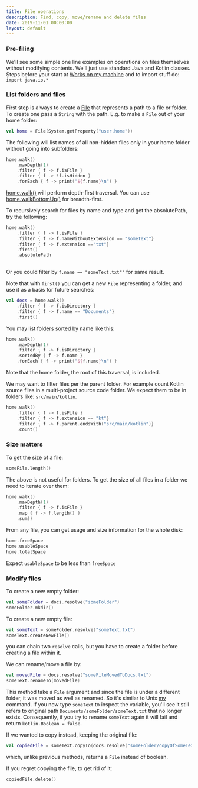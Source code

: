 ```yaml
---
title: File operations
description: Find, copy, move/rename and delete files
date: 2019-11-01 00:00:00
layout: default
---
```


### Pre-filing

We'll see some simple one line examples on operations on files themselves without modifying contents. We'll just use standard Java and Kotlin classes.
Steps before your start at [Works on my machine](../../worksOnMyMachine.md) and to import stuff do: `import java.io.*`

### List folders and files

First step is always to create a [File](https://docs.oracle.com/javase/8/docs/api/java/io/File.html) that represents a path to a file or folder. To create one pass a `String` with the path. E.g. to make a `File` out of your home folder:

```kotlin
val home = File(System.getProperty("user.home"))
```

The following will list names of all non-hidden files only in your home folder without going into subfolders:

```kotlin
home.walk()
    .maxDepth(1)
    .filter { f -> f.isFile }
    .filter { f -> !f.isHidden }
    .forEach { f -> print("${f.name}\n") }
``` 

[home.walk()](https://kotlinlang.org/api/latest/jvm/stdlib/kotlin.io/java.io.-file/walk.html) will perform depth-first traversal. You can use [home.walkBottomUp()](https://kotlinlang.org/api/latest/jvm/stdlib/kotlin.io/java.io.-file/walk-bottom-up.html) for breadth-first.

To recursively search for files by name and type and get the absolutePath, try the following:

```kotlin
home.walk()
    .filter { f -> f.isFile }
    .filter { f -> f.nameWithoutExtension == "someText"}
    .filter { f -> f.extension =="txt"}
    .first()
    .absolutePath
    
```

Or you could filter by `f.name == "someText.txt""` for same result.

Note that with `first()` you can get a new `File` representing a folder, and use it as a basis for future searches:

```kotlin
val docs = home.walk()
    .filter { f -> f.isDirectory }
    .filter { f -> f.name == "Documents"}
    .first()
```

You may list folders sorted by name like this:

```kotlin
home.walk()
    .maxDepth(1)
    .filter { f -> f.isDirectory }
    .sortedBy { f -> f.name }
    .forEach { f -> print("${f.name}\n") }
```

Note that the home folder, the root of this traversal, is included.

We may want to filter files per the parent folder. For example count Kotlin source files in a multi-project source code folder. We expect them to be in folders like: `src/main/kotlin`.

```kotlin
home.walk()
    .filter { f -> f.isFile }
    .filter { f -> f.extension == "kt"}
    .filter { f -> f.parent.endsWith("src/main/kotlin")}
    .count()
```

### Size matters

To get the size of a file:

```kotlin
someFile.length()
```

The above is not useful for folders. To get the size of all files in a folder we need to iterate over them:

```kotlin
home.walk()
    .maxDepth(1)
    .filter { f -> f.isFile }
    .map { f -> f.length() }
    .sum()
```

From any file, you can get usage and size information for the whole disk:

```kotlin
home.freeSpace
home.usableSpace
home.totalSpace
```

Expect `usableSpace` to be less than `freeSpace`

### Modify files

To create a new empty folder:

```kotlin
val someFolder = docs.resolve("someFolder")
someFolder.mkdir()
```

To create a new empty file:

```kotlin
val someText = someFolder.resolve("someText.txt")
someText.createNewFile()
```

you can chain two `resolve` calls, but you have to create a folder before creating a file within it.

We can rename/move a file by:

```kotlin
val movedFile = docs.resolve("someFileMovedToDocs.txt")
someText.renameTo(movedFile)
```

This method take a `File` argument and since the file is under a different folder, it was moved as well as renamed. So it's similar to Unix [mv](https://en.wikipedia.org/wiki/Mv) command. If you now type `someText` to inspect the variable, you'll see it still refers to original path `Documents/someFolder/someText.txt` that no longer exists. Consequently, if you try to rename `someText` again it will fail and return `kotlin.Boolean = false`.

If we wanted to copy instead, keeping the original file:

```kotlin
val copiedFile = someText.copyTo(docs.resolve("someFolder/copyOfSomeText.txt"))
```

which, unlike previous methods, returns a `File` instead of boolean.

If you regret copying the file, to get rid of it:

```kotlin
copiedFile.delete()
```
